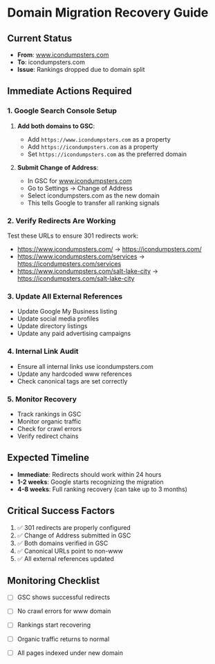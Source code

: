 # Domain Migration Recovery Guide

## Current Status
- **From**: www.icondumpsters.com
- **To**: icondumpsters.com
- **Issue**: Rankings dropped due to domain split

## Immediate Actions Required

### 1. Google Search Console Setup
1. **Add both domains to GSC**:
   - Add `https://www.icondumpsters.com` as a property
   - Add `https://icondumpsters.com` as a property
   - Set `https://icondumpsters.com` as the preferred domain

2. **Submit Change of Address**:
   - In GSC for www.icondumpsters.com
   - Go to Settings → Change of Address
   - Select icondumpsters.com as the new domain
   - This tells Google to transfer all ranking signals

### 2. Verify Redirects Are Working
Test these URLs to ensure 301 redirects work:
- https://www.icondumpsters.com/ → https://icondumpsters.com/
- https://www.icondumpsters.com/services → https://icondumpsters.com/services
- https://www.icondumpsters.com/salt-lake-city → https://icondumpsters.com/salt-lake-city

### 3. Update All External References
- Update Google My Business listing
- Update social media profiles
- Update directory listings
- Update any paid advertising campaigns

### 4. Internal Link Audit
- Ensure all internal links use icondumpsters.com
- Update any hardcoded www references
- Check canonical tags are set correctly

### 5. Monitor Recovery
- Track rankings in GSC
- Monitor organic traffic
- Check for crawl errors
- Verify redirect chains

## Expected Timeline
- **Immediate**: Redirects should work within 24 hours
- **1-2 weeks**: Google starts recognizing the migration
- **4-8 weeks**: Full ranking recovery (can take up to 3 months)

## Critical Success Factors
1. ✅ 301 redirects are properly configured
2. ✅ Change of Address submitted in GSC
3. ✅ Both domains verified in GSC
4. ✅ Canonical URLs point to non-www
5. ✅ All external references updated

## Monitoring Checklist
- [ ] GSC shows successful redirects
- [ ] No crawl errors for www domain
- [ ] Rankings start recovering
- [ ] Organic traffic returns to normal
- [ ] All pages indexed under new domain

